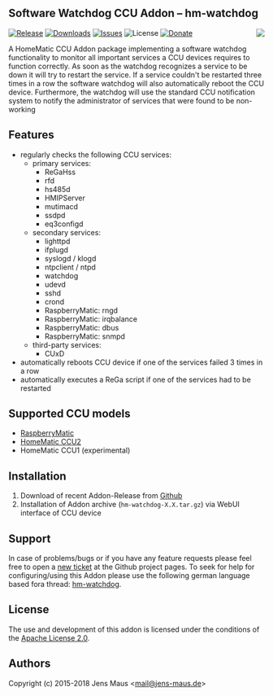 ## Software Watchdog CCU Addon – hm-watchdog
<img src="https://github.com/jens-maus/hm-watchdog/raw/master/www/public/img/logo-large.png" align=right>

[![Release](https://img.shields.io/github/release/jens-maus/hm-watchdog.svg)](https://github.com/jens-maus/hm-watchdog/releases/latest)
[![Downloads](https://img.shields.io/github/downloads/jens-maus/hm-watchdog/latest/total.svg)](https://github.com/jens-maus/hm-watchdog/releases/latest)
[![Issues](https://img.shields.io/github/issues/jens-maus/hm-watchdog.svg)](https://github.com/jens-maus/hm-watchdog/issues)
![License](https://img.shields.io/github/license/jens-maus/hm-watchdog.svg?style=flat-square)
[![Donate](https://img.shields.io/badge/donate-PayPal-green.svg)](https://www.paypal.com/cgi-bin/webscr?cmd=_s-xclick&hosted_button_id=RAQSDY9YNZVCL)

A HomeMatic CCU Addon package implementing a software watchdog functionality to monitor all important services a CCU devices requires to function correctly. As soon as the watchdog recognizes a service to be down it will try to restart the service. If a service couldn't be restarted three times in a row the software watchdog will also automatically reboot the CCU device. Furthermore, the watchdog will use the standard CCU notification system to notify the administrator of services that were found to be non-working

## Features
* regularly checks the following CCU services:
  - primary services:
    * ReGaHss
    * rfd
    * hs485d
    * HMIPServer
    * mutimacd
    * ssdpd
    * eq3configd
  - secondary services:
    * lighttpd
    * ifplugd
    * syslogd / klogd
    * ntpclient / ntpd
    * watchdog
    * udevd
    * sshd
    * crond
    * RaspberryMatic: rngd
    * RaspberryMatic: irqbalance
    * RaspberryMatic: dbus
    * RaspberryMatic: snmpd
  - third-party services:
    * CUxD
* automatically reboots CCU device if one of the services failed 3 times in a row
* automatically executes a ReGa script if one of the services had to be restarted

## Supported CCU models
* [RaspberryMatic](http://homematic-forum.de/forum/viewtopic.php?f=56&t=26917)
* [HomeMatic CCU2](http://www.eq-3.de/produkt-detail-zentralen-und-gateways/items/homematic-zentrale-ccu-2.html)
* HomeMatic CCU1 (experimental)

## Installation
1. Download of recent Addon-Release from [Github](https://github.com/jens-maus/hm-watchdog/releases)
2. Installation of Addon archive (```hm-watchdog-X.X.tar.gz```) via WebUI interface of CCU device

## Support
In case of problems/bugs or if you have any feature requests please feel free to open a [new ticket](https://github.com/jens-maus/hm-watchdog/issues) at the Github project pages. To seek for help for configuring/using this Addon please use the following german language based fora thread: [hm-watchdog](http://homematic-forum.de/forum/viewtopic.php?f=18&t=31581).

## License
The use and development of this addon is licensed under the conditions of the [Apache License 2.0](https://opensource.org/licenses/Apache-2.0).

## Authors
Copyright (c) 2015-2018 Jens Maus &lt;mail@jens-maus.de&gt;
